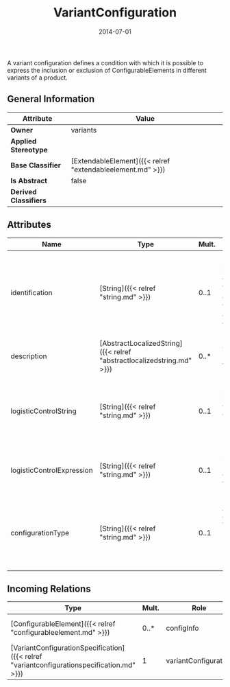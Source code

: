 ﻿---
title: VariantConfiguration
toc: false
type: specs
date: "2014-07-01"
draft: false
specification: VEC
version: 1.1.1
documentType: "Recommendation"
elementType: Class
classes:
  - VariantConfiguration
menu_name: vec-1.1.1
---
<p>A variant configuration defines a condition with which it is possible to express the inclusion or exclusion of ConfigurableElements in different variants of a product.  </p>

## General Information

| Attribute               | Value |
|-------------------------|-------|
| **Owner**               | variants |
| **Applied Stereotype**  |   |
| **Base Classifier**     | [ExtendableElement]({{< relref "extendableelement.md" >}})<br/>  |
| **Is Abstract**         | false |
| **Derived Classifiers** |   |

## Attributes
|  Name  |  Type  |  Mult.  |  Description  |  Owning Classifier  |
|--------|--------|---------|---------------|--------------|
|identification | [String]({{< relref "string.md" >}}) | 0..1 | <p> Specifies a unique identification of the variant configuration. The identification is guaranteed to be unique within the specification and does not change over the time.      </p> | [VariantConfiguration]({{< relref "variantconfiguration.md" >}}) |
|description | [AbstractLocalizedString]({{< relref "abstractlocalizedstring.md" >}}) | 0..* | <p>On optional human readable description of the variant configuration. </p> | [VariantConfiguration]({{< relref "variantconfiguration.md" >}}) |
|logisticControlString | [String]({{< relref "string.md" >}}) | 0..1 | <p> Specifies a logisticControlString which can be used if the variant management is not done by boolean logic.      </p> | [VariantConfiguration]({{< relref "variantconfiguration.md" >}}) |
|logisticControlExpression | [String]({{< relref "string.md" >}}) | 0..1 | <p> Specifies a logisticControlExpression expressed as boolean term.      </p> | [VariantConfiguration]({{< relref "variantconfiguration.md" >}}) |
|configurationType | [String]({{< relref "string.md" >}}) | 0..1 | <p> Allows the classification of a VariantConfiguration.     </p>      <p> (see KBLFRM-250, KBLFRM-314, KBLFRM-290)      </p> | [VariantConfiguration]({{< relref "variantconfiguration.md" >}}) |

##  Incoming Relations
|    Type  |   Mult.  |   Role    |   Mult.   |   Description  |
|----------|----------|-----------|-----------|----------------|
| [ConfigurableElement]({{< relref "configurableelement.md" >}}) | 0..* | configInfo | 0..1 | References the configuration information that applies to the ConfigurableElement. |
| [VariantConfigurationSpecification]({{< relref "variantconfigurationspecification.md" >}}) | 1 | variantConfiguration | 0..* | Specifies the individual VariantConfigurations defined in the VariantConfigurationSpecification. |

